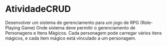 # AtividadeCRUD
 Desenvolver um sistema de gerenciamento para um jogo de RPG (Role-Playing Game)
 Onde sistema deve permitir o gerenciamento de Personagens e Itens Mágicos. Cada personagem pode carregar vários itens mágicos, e cada item mágico está vinculado a um personagem.
